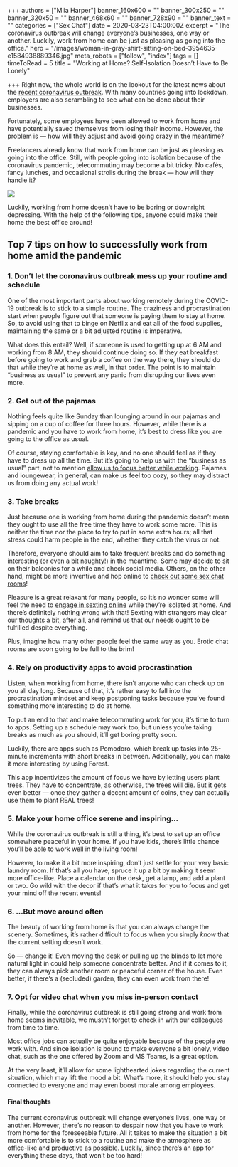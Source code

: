 +++
authors = ["Mila Harper"]
banner_160x600 = ""
banner_300x250 = ""
banner_320x50 = ""
banner_468x60 = ""
banner_728x90 = ""
banner_text = ""
categories = ["Sex Chat"]
date = 2020-03-23T04:00:00Z
excerpt = "The coronavirus outbreak will change everyone’s businesses, one way or another. Luckily, work from home can be just as pleasing as going into the office."
hero = "/images/woman-in-gray-shirt-sitting-on-bed-3954635-e1584938889346.jpg"
meta_robots = ["follow", "index"]
tags = []
timeToRead = 5
title = "Working at Home? Self-Isolation Doesn’t Have to Be Lonely"

+++
Right now, the whole world is on the lookout for the latest news about the [recent coronavirus outbreak](https://www.bbc.com/news/world-51235105). With many countries going into lockdown, employers are also scrambling to see what can be done about their businesses.

Fortunately, some employees have been allowed to work from home and have potentially saved themselves from losing their income. However, the problem is — how will they adjust and avoid going crazy in the meantime?

Freelancers already know that work from home can be just as pleasing as going into the office. Still, with people going into isolation because of the coronavirus pandemic, telecommuting may become a bit tricky. No cafés, fancy lunches, and occasional strolls during the break — how will they handle it?

![](https://isexychat.com/blog/wp-content/uploads/2020/03/shallow-focus-photo-of-woman-using-a-laptop-3182792-e1584938500466-1024x639.jpg)

Luckily, working from home doesn’t have to be boring or downright depressing. With the help of the following tips, anyone could make their home the best office around!

## **Top 7 tips on how to successfully work from home amid the pandemic**

### 1. Don’t let the coronavirus outbreak mess up your routine and schedule

One of the most important parts about working remotely during the COVID-19 outbreak is to stick to a simple routine. The craziness and procrastination start when people figure out that someone is paying them to stay at home. So, to avoid using that to binge on Netflix and eat all of the food supplies, maintaining the same or a bit adjusted routine is imperative.

What does this entail? Well, if someone is used to getting up at 6 AM and working from 8 AM, they should continue doing so. If they eat breakfast before going to work and grab a coffee on the way there, they should do that while they’re at home as well, in that order. The point is to maintain “business as usual” to prevent any panic from disrupting our lives even more.

### 2. Get out of the pajamas

Nothing feels quite like Sunday than lounging around in our pajamas and sipping on a cup of coffee for three hours. However, while there is a pandemic and you have to work from home, it’s best to dress like you are going to the office as usual.

Of course, staying comfortable is key, and no one should feel as if they have to dress up all the time. But it’s going to help us with the “business as usual” part, not to mention [allow us to focus better while working](https://theopenmic.co/4-reasons-not-wear-pyjamas-work-home/). Pajamas and loungewear, in general, can make us feel too cozy, so they may distract us from doing any actual work!

### 3. Take breaks

Just because one is working from home during the pandemic doesn’t mean they ought to use all the free time they have to work some more. This is neither the time nor the place to try to put in some extra hours; all that stress could harm people in the end, whether they catch the virus or not.

Therefore, everyone should aim to take frequent breaks and do something interesting (or even a bit naughty!) in the meantime. Some may decide to sit on their balconies for a while and check social media. Others, on the other hand, might be more inventive and hop online to [check out some sex chat rooms](https://isexychat.com/chatrooms/sex-chat/)!

Pleasure is a great relaxant for many people, so it’s no wonder some will feel the need to [engage in sexting online](https://isexychat.com/blog/sexting-makes-you-feel-empowered/) while they’re isolated at home. And there’s definitely nothing wrong with that! Sexting with strangers may clear our thoughts a bit, after all, and remind us that our needs ought to be fulfilled despite everything.

Plus, imagine how many other people feel the same way as you. Erotic chat rooms are soon going to be full to the brim!

### 4. Rely on productivity apps to avoid procrastination

Listen, when working from home, there isn’t anyone who can check up on you all day long. Because of that, it’s rather easy to fall into the procrastination mindset and keep postponing tasks because you’ve found something more interesting to do at home.

To put an end to that and make telecommuting work for you, it’s time to turn to apps. Setting up a schedule may work too, but unless you’re taking breaks as much as you should, it’ll get boring pretty soon.

Luckily, there are apps such as Pomodoro, which break up tasks into 25-minute increments with short breaks in between. Additionally, you can make it more interesting by using Forest.

This app incentivizes the amount of focus we have by letting users plant trees. They have to concentrate, as otherwise, the trees will die. But it gets even better — once they gather a decent amount of coins, they can actually use them to plant REAL trees!

### 5. Make your home office serene and inspiring…

While the coronavirus outbreak is still a thing, it’s best to set up an office somewhere peaceful in your home. If you have kids, there’s little chance you’ll be able to work well in the living room!

However, to make it a bit more inspiring, don’t just settle for your very basic laundry room. If that’s all you have, spruce it up a bit by making it seem more office-like. Place a calendar on the desk, get a lamp, and add a plant or two. Go wild with the decor if that’s what it takes for you to focus and get your mind off the recent events!

### 6. …But move around often

The beauty of working from home is that you can always change the scenery. Sometimes, it’s rather difficult to focus when you simply _know_ that the current setting doesn’t work.

So — change it! Even moving the desk or pulling up the blinds to let more natural light in could help someone concentrate better. And if it comes to it, they can always pick another room or peaceful corner of the house. Even better, if there’s a (secluded) garden, they can even work from there!

### 7. Opt for video chat when you miss in-person contact

Finally, while the coronavirus outbreak is still going strong and work from home seems inevitable, we mustn’t forget to check in with our colleagues from time to time.

Most office jobs can actually be quite enjoyable because of the people we work with. And since isolation is bound to make everyone a bit lonely, video chat, such as the one offered by Zoom and MS Teams, is a great option.

At the very least, it’ll allow for some lighthearted jokes regarding the current situation, which may lift the mood a bit. What’s more, it should help you stay connected to everyone and may even boost morale among employees.

#### Final thoughts

The current coronavirus outbreak will change everyone’s lives, one way or another. However, there’s no reason to despair now that you have to work from home for the foreseeable future. All it takes to make the situation a bit more comfortable is to stick to a routine and make the atmosphere as office-like and productive as possible. Luckily, since there’s an app for everything these days, that won’t be too hard!
